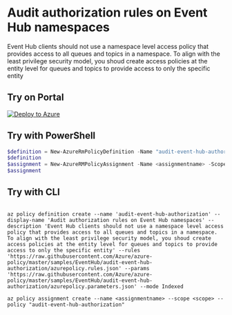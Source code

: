 # Audit authorization rules on Event Hub namespaces

Event Hub clients should not use a namespace level access policy that provides access to all queues and topics in a namespace. To align with the least privilege security model, you shoud create access policies at the entity level for queues and topics to provide access to only the specific entity

## Try on Portal

[![Deploy to Azure](http://azuredeploy.net/deploybutton.png)](https://portal.azure.com/?feature.customportal=false&microsoft_azure_policy=true&microsoft_azure_policy_policyinsights=true&feature.microsoft_azure_security_policy=true&microsoft_azure_marketplace_policy=true#blade/Microsoft_Azure_Policy/CreatePolicyDefinitionBlade/uri/https%3A%2F%2Fraw.githubusercontent.com%2FAzure%2Fazure-policy%2Fmaster%2Fsamples%2FEventHub%2Faudit-event-hub-authorization%2Fazurepolicy.json)

## Try with PowerShell

````powershell
$definition = New-AzureRmPolicyDefinition -Name "audit-event-hub-authorization" -DisplayName "Audit authorization rules on Event Hub namespaces" -description "Event Hub clients should not use a namespace level access policy that provides access to all queues and topics in a namespace. To align with the least privilege security model, you shoud create access policies at the entity level for queues and topics to provide access to only the specific entity" -Policy 'https://raw.githubusercontent.com/Azure/azure-policy/master/samples/EventHub/audit-event-hub-authorization/azurepolicy.rules.json' -Parameter 'https://raw.githubusercontent.com/Azure/azure-policy/master/samples/EventHub/audit-event-hub-authorization/azurepolicy.parameters.json' -Mode Indexed
$definition
$assignment = New-AzureRMPolicyAssignment -Name <assignmentname> -Scope <scope> -PolicyDefinition $definition
$assignment 
````

## Try with CLI

````cli

az policy definition create --name 'audit-event-hub-authorization' --display-name 'Audit authorization rules on Event Hub namespaces' --description 'Event Hub clients should not use a namespace level access policy that provides access to all queues and topics in a namespace. To align with the least privilege security model, you shoud create access policies at the entity level for queues and topics to provide access to only the specific entity' --rules 'https://raw.githubusercontent.com/Azure/azure-policy/master/samples/EventHub/audit-event-hub-authorization/azurepolicy.rules.json' --params 'https://raw.githubusercontent.com/Azure/azure-policy/master/samples/EventHub/audit-event-hub-authorization/azurepolicy.parameters.json' --mode Indexed

az policy assignment create --name <assignmentname> --scope <scope> --policy "audit-event-hub-authorization" 

````
